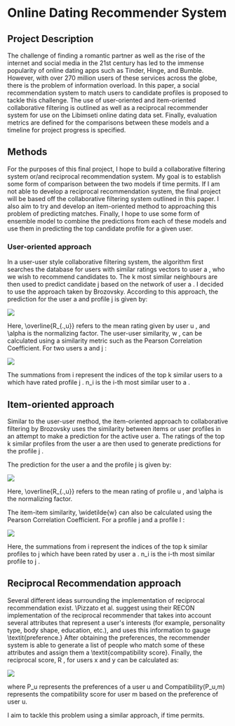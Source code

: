 # Online Dating Recommender System

## Project Description

The challenge of finding a romantic partner as well as the rise of the internet and social media in the 21st century has led to the immense popularity of online dating apps such as Tinder, Hinge, and Bumble. However, with over 270 million users of these services across the globe, there is the problem of information overload. In this paper, a social recommendation system to match users to candidate profiles is proposed to tackle this challenge. The use of user-oriented and item-oriented collaborative filtering is outlined as well as a reciprocal recommender system for use on the Libimseti online dating data set. Finally, evaluation metrics are defined for the comparisons between these models and a timeline for project progress is specified.

## Methods

For the purposes of this final project, I hope to build a collaborative filtering system or/and reciprocal recommendation system. My goal is to establish some form of comparison between the two models if time permits. If I am not able to develop a reciprocal recommendation system, the final project will be based off the collaborative filtering system outlined in this paper. I also aim to try and develop an item-oriented method to approaching this problem of predicting matches. Finally, I hope to use some form of ensemble model to combine the predictions from each of these models and use them in predicting the top candidate profile for a given user.

### User-oriented approach

In a user-user style collaborative filtering system, the algorithm first searches the database for users with similar ratings vectors to user  a , who we wish to recommend candidates to. The  k  most similar neighbours are then used to predict candidate  j  based on the network of user  a . I decided to use the approach taken by Brozovsky. According to this approach, the prediction for the user  a  and profile  j  is given by:
    
<img src = "https://latex.codecogs.com/svg.latex?p_%7Ba%2Cj%7D%20%3D%20%5Coverline%7BR_i%7D%20&plus;%20%5Calpha%20%5Csum_%7Bi%20%3D%201%7D%5E%7Bk%7Dw%28a%2Cn_i%29%28R_%7Bn_i%2Cj%7D%20-%20%5Coverline%7BR_%7Bn_i%7D%7D%29" >

Here,  \overline{R_{.,u}}  refers to the mean rating given by user  u , and  \alpha  is the normalizing factor. The user-user similarity,  w , can be calculated using a similarity metric such as the Pearson Correlation Coefficient. For two users  a  and  j :

<img src = "https://latex.codecogs.com/svg.latex?w%28a%2Cj%29%20%3D%20%5Cfrac%7B%5Csum_%7Bi%7D%28R_%7Bai%7D%20-%20%5Coverline%7BR_%7Ba%7D%7D%29%20%5Ccdot%20%7BR_%7Bji%7D%20-%20%5Coverline%7BR_j%7D%7D%7D%7B%5Csqrt%7B%20%7B%5Csum_%7Bi%7D%28R_%7Bai%7D%20-%20%5Coverline%7BR_a%7D%29%5E2%7D%7D%5Csqrt%7B%20%5Csum_%7Bi%7D%28R_%7Bji%7D%20-%20%5Coverline%7BR_j%7D%29%5E2%20%7D%7D">


The summations from  i  represent the indices of the top  k  similar users to  a  which have rated profile  j .  n_i  is the i-th most similar user to  a . 

## Item-oriented approach

Similar to the user-user method, the item-oriented approach to collaborative filtering by Brozovsky uses the similarity between items or user profiles in an attempt to make a prediction for the active user a. The ratings of the top  k  similar profiles from the user  a  are then used to generate predictions for the profile  j .

The prediction for the user  a  and the profile j is given by:

<img src = "https://latex.codecogs.com/svg.latex?p_%7Ba%2Cj%7D%20%3D%20%5Coverline%7BR_%7B.%2Cj%7D%7D%20&plus;%20%5Calpha%20%5Csum_%7Bi%20%3D%201%7D%5E%7Bk%7D%7B%20%5Cwidetilde%7B%20w%7D%28j%2Cn_i%29%28R_%7Ba%2Cn_i%7D%20-%20%5Coverline%7BR_%7B.%2Cn_i%7D%7D%29%20%7D">
    
Here,  \overline{R_{.,u}}  refers to the mean rating of profile  u , and  \alpha  is the normalizing factor.

The item-item similarity,  \widetilde{w}  can also be calculated using the Pearson Correlation Coefficient. For a profile  j  and a profile  l :

<img src = "https://latex.codecogs.com/svg.latex?%5Cwidetilde%7Bw%7D%28j%2Cl%29%20%3D%20%5Cfrac%7B%5Csum_%7Bi%7D%28R_%7Bij%7D%20-%20%5Coverline%7BR_%7Bi%7D%7D%29%20%5Ccdot%20%7BR_%7Bil%7D%20-%20%5Coverline%7BR_i%7D%7D%7D%7B%5Csqrt%7B%20%7B%5Csum_%7Bi%7D%28R_%7Bij%7D%20-%20%5Coverline%7BR_i%7D%29%5E2%7D%7D%5Csqrt%7B%20%5Csum_%7Bi%7D%28R_%7Bil%7D%20-%20%5Coverline%7BR_i%7D%29%5E2%20%7D%7D">


Here, the summations from  i  represent the indices of the top  k  similar profiles to  j  which have been rated by user  a .  n_i  is the i-th most similar profile to  j . 


## Reciprocal Recommendation approach

Several different ideas surrounding the implementation of reciprocal recommendation exist. \Pizzato et al. suggest using their RECON implementation of the reciprocal recommender that takes into account several attributes that represent a user's interests (for example, personality type, body shape, education, etc.), and uses this information to gauge \textit{preference.} After obtaining the preferences, the recommender system is able to generate a list of people who match some of these attributes and assign them a \textit{compatibility score}. Finally, the reciprocal score,  R , for users  x  and  y  can be calculated as:


<img src = "https://latex.codecogs.com/svg.latex?R_%7Bxy%7D%20%3D%20R_%7Byx%7D%20%3D%20%5Cfrac%7B2%7D%7B%5B%5Ctext%7BCompatibility%7D%28P_x%2Cy%29%5D%5E%7B-1%7D%20&plus;%20%5B%5Ctext%7BCompatibility%7D%28P_y%2Cx%29%5D%5E%7B-1%7D%7D">


where P_u represents the preferences of a user u and Compatibility(P_u,m) represents the compatibility score for user m based on the preference of user u.


I aim to tackle this problem using a similar approach, if time permits.


